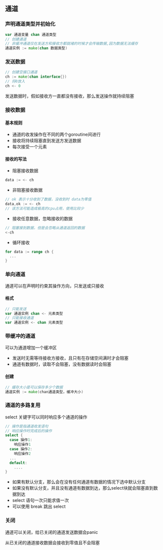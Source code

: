 ## 通道

### 声明通道类型并初始化

```go
var 通道变量 chan 通道类型
// 创建通道
// 非缓冲通道仅在发送方和接收方都就绪的时候才会传输数据,因为数据无法缓存
通道实例 := make(chan 数据类型)
```

### 发送数据

```go
// 创建空接口通道
ch := make(chan interface{})
// 将0放入
ch <- 0
```

发送数据时，假如接收方一直都没有接收，那么发送操作就持续阻塞

### 接收数据

#### 基本规则

- 通道的收发操作在不同的两个goroutine间进行
- 接收将持续阻塞直到发送方发送数据
- 每次接受一个元素

#### 接收的写法

- 阻塞接收数据

```go
data := <- ch
```

- 非阻塞接收数据

```go
// ok 表示十分收到了数据，没收到时 data为零值
data,ok := <- ch
// 该方法可能造成极高的cpu占用，使用比较少
```

- 接收任意数据，忽略接收的数据

```go
// 阻塞接到数据，但是会忽略从通道返回的数据
<-ch
```

- 循环接收

```go
for data := range ch {
  ...
}
```



### 单向通道

通道可以在声明时约束其操作方向，只发送或只接收

#### 格式

```go
// 只能发送
var 通道实例 chan <- 元素类型
// 只能接收通道
var 通道实例 <- chan 元素类型
```



### 带缓冲的通道

可以为通道增加一个缓冲区

- 发送时无需等待接收方接收，且只有在存储空间满时才会阻塞
- 通道有数据时，读取不会阻塞，没有数据读时会阻塞

#### 创建

```go
// 缓存大小是可以保存多少个数据
通道实例 := make(chan通道类型，缓冲大小)
```



### 通道的多路复用

select 关键字可以同时响应多个通道的操作

```go
// 操作是指通道收发语句
// 响应操作时完成后的操作
select {
  case 操作1:
  	响应操作1
  case 操作2:
  	响应操作2
  ...
  default:
  	....
}
```

- 如果有默认分支，那么会在没有任何通道有数据的情况下选中默认分支
- 如果没有默认分支，并且没有通道有数据到达，那么select块就会阻塞直到数据到达
- select 语句一次只能求值一次
- 可以使用 break 跳出 select

### 关闭

通道可以关闭，给已关闭的通道发送数据会panic

从已关闭的通道接收数据会接收到零值且不会阻塞
